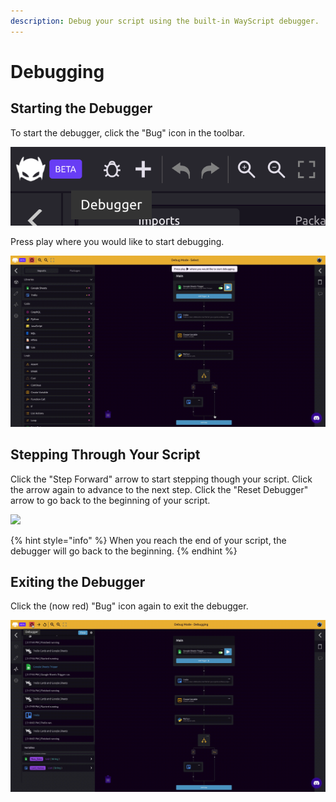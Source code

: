 ```yaml
---
description: Debug your script using the built-in WayScript debugger.
---
```


# Debugging

## Starting the Debugger

To start the debugger, click the "Bug" icon in the toolbar.

![](../.gitbook/assets/screen-shot-2020-06-25-at-2.00.28-pm.png) 

Press play where you would like to start debugging.

![](../.gitbook/assets/screen-recording-2020-06-25-at-2.04.22-pm.gif)

## Stepping Through Your Script

Click the "Step Forward" arrow to start stepping though your script. Click the arrow again to advance to the next step. Click the "Reset Debugger" arrow to go back to the beginning of your script.

![](../.gitbook/assets/stepping-1-.gif)

{% hint style="info" %}
When you reach the end of your script, the debugger will go back to the beginning.
{% endhint %}

## Exiting the Debugger

Click the \(now red\) "Bug" icon again to exit the debugger.

![](../.gitbook/assets/exit.gif)

